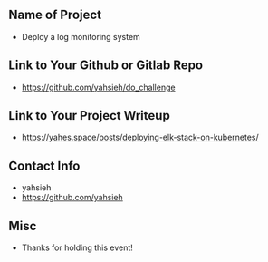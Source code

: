 ## Name of Project 
* Deploy a log monitoring system
 
## Link to Your Github or Gitlab Repo
* https://github.com/yahsieh/do_challenge

## Link to Your Project Writeup
* https://yahes.space/posts/deploying-elk-stack-on-kubernetes/

## Contact Info
* yahsieh
* https://github.com/yahsieh

## Misc 
* Thanks for holding this event!
